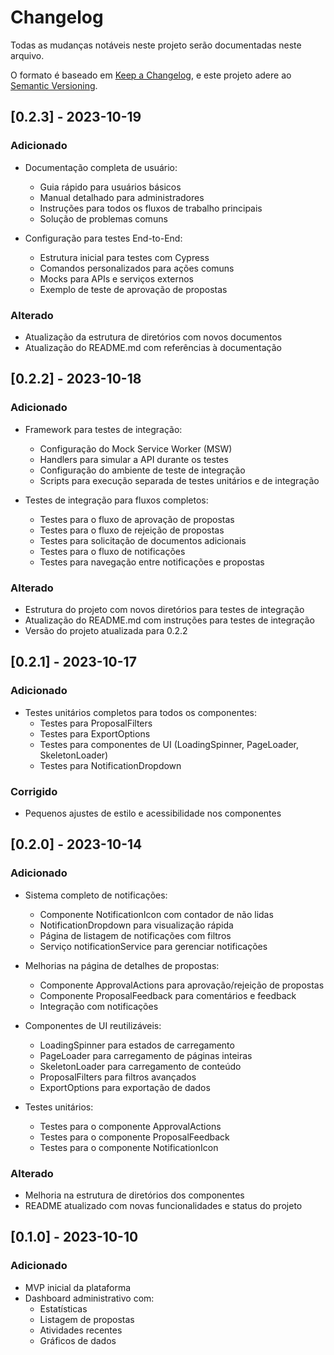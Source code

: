 # Changelog

Todas as mudanças notáveis neste projeto serão documentadas neste arquivo.

O formato é baseado em [Keep a Changelog](https://keepachangelog.com/pt-BR/1.0.0/),
e este projeto adere ao [Semantic Versioning](https://semver.org/lang/pt-BR/spec/v2.0.0.html).

## [0.2.3] - 2023-10-19

### Adicionado

- Documentação completa de usuário:

  - Guia rápido para usuários básicos
  - Manual detalhado para administradores
  - Instruções para todos os fluxos de trabalho principais
  - Solução de problemas comuns

- Configuração para testes End-to-End:
  - Estrutura inicial para testes com Cypress
  - Comandos personalizados para ações comuns
  - Mocks para APIs e serviços externos
  - Exemplo de teste de aprovação de propostas

### Alterado

- Atualização da estrutura de diretórios com novos documentos
- Atualização do README.md com referências à documentação

## [0.2.2] - 2023-10-18

### Adicionado

- Framework para testes de integração:

  - Configuração do Mock Service Worker (MSW)
  - Handlers para simular a API durante os testes
  - Configuração do ambiente de teste de integração
  - Scripts para execução separada de testes unitários e de integração

- Testes de integração para fluxos completos:
  - Testes para o fluxo de aprovação de propostas
  - Testes para o fluxo de rejeição de propostas
  - Testes para solicitação de documentos adicionais
  - Testes para o fluxo de notificações
  - Testes para navegação entre notificações e propostas

### Alterado

- Estrutura do projeto com novos diretórios para testes de integração
- Atualização do README.md com instruções para testes de integração
- Versão do projeto atualizada para 0.2.2

## [0.2.1] - 2023-10-17

### Adicionado

- Testes unitários completos para todos os componentes:
  - Testes para ProposalFilters
  - Testes para ExportOptions
  - Testes para componentes de UI (LoadingSpinner, PageLoader, SkeletonLoader)
  - Testes para NotificationDropdown

### Corrigido

- Pequenos ajustes de estilo e acessibilidade nos componentes

## [0.2.0] - 2023-10-14

### Adicionado

- Sistema completo de notificações:

  - Componente NotificationIcon com contador de não lidas
  - NotificationDropdown para visualização rápida
  - Página de listagem de notificações com filtros
  - Serviço notificationService para gerenciar notificações

- Melhorias na página de detalhes de propostas:

  - Componente ApprovalActions para aprovação/rejeição de propostas
  - Componente ProposalFeedback para comentários e feedback
  - Integração com notificações

- Componentes de UI reutilizáveis:

  - LoadingSpinner para estados de carregamento
  - PageLoader para carregamento de páginas inteiras
  - SkeletonLoader para carregamento de conteúdo
  - ProposalFilters para filtros avançados
  - ExportOptions para exportação de dados

- Testes unitários:
  - Testes para o componente ApprovalActions
  - Testes para o componente ProposalFeedback
  - Testes para o componente NotificationIcon

### Alterado

- Melhoria na estrutura de diretórios dos componentes
- README atualizado com novas funcionalidades e status do projeto

## [0.1.0] - 2023-10-10

### Adicionado

- MVP inicial da plataforma
- Dashboard administrativo com:
  - Estatísticas
  - Listagem de propostas
  - Atividades recentes
  - Gráficos de dados
